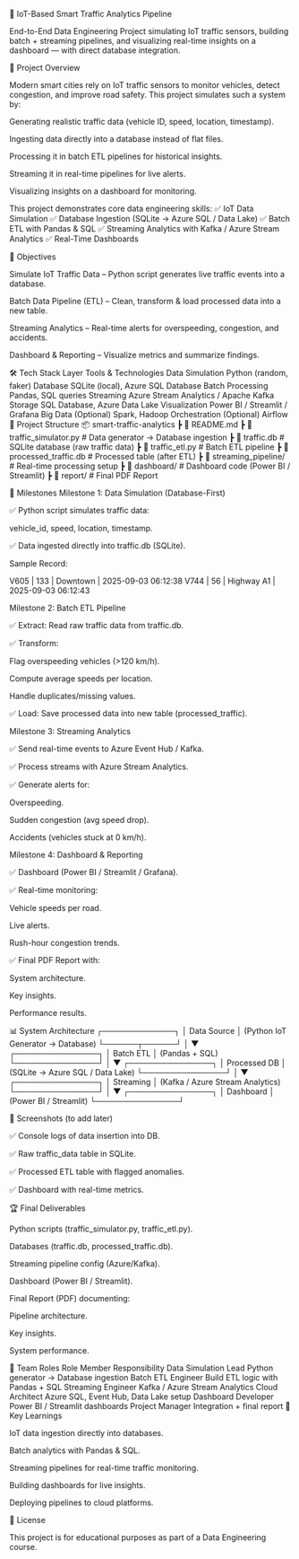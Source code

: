 🚦 IoT-Based Smart Traffic Analytics Pipeline

End-to-End Data Engineering Project simulating IoT traffic sensors, building batch + streaming pipelines, and visualizing real-time insights on a dashboard — with direct database integration.

📌 Project Overview

Modern smart cities rely on IoT traffic sensors to monitor vehicles, detect congestion, and improve road safety.
This project simulates such a system by:

Generating realistic traffic data (vehicle ID, speed, location, timestamp).

Ingesting data directly into a database instead of flat files.

Processing it in batch ETL pipelines for historical insights.

Streaming it in real-time pipelines for live alerts.

Visualizing insights on a dashboard for monitoring.

This project demonstrates core data engineering skills:
✅ IoT Data Simulation
✅ Database Ingestion (SQLite → Azure SQL / Data Lake)
✅ Batch ETL with Pandas & SQL
✅ Streaming Analytics with Kafka / Azure Stream Analytics
✅ Real-Time Dashboards

🎯 Objectives

Simulate IoT Traffic Data – Python script generates live traffic events into a database.

Batch Data Pipeline (ETL) – Clean, transform & load processed data into a new table.

Streaming Analytics – Real-time alerts for overspeeding, congestion, and accidents.

Dashboard & Reporting – Visualize metrics and summarize findings.

🛠️ Tech Stack
Layer	Tools & Technologies
Data Simulation	Python (random, faker)
Database	SQLite (local), Azure SQL Database
Batch Processing	Pandas, SQL queries
Streaming	Azure Stream Analytics / Apache Kafka
Storage	SQL Database, Azure Data Lake
Visualization	Power BI / Streamlit / Grafana
Big Data (Optional)	Spark, Hadoop
Orchestration (Optional)	Airflow
📂 Project Structure
📦 smart-traffic-analytics
 ┣ 📜 README.md
 ┣ 📜 traffic_simulator.py      # Data generator → Database ingestion
 ┣ 📜 traffic.db                # SQLite database (raw traffic data)
 ┣ 📜 traffic_etl.py            # Batch ETL pipeline
 ┣ 📜 processed_traffic.db      # Processed table (after ETL)
 ┣ 📜 streaming_pipeline/       # Real-time processing setup
 ┣ 📜 dashboard/                # Dashboard code (Power BI / Streamlit)
 ┣ 📜 report/                   # Final PDF Report

🚀 Milestones
Milestone 1: Data Simulation (Database-First)

✅ Python script simulates traffic data:

vehicle_id, speed, location, timestamp.

✅ Data ingested directly into traffic.db (SQLite).

Sample Record:

V605 | 133 | Downtown    | 2025-09-03 06:12:38
V744 | 56  | Highway A1  | 2025-09-03 06:12:43

Milestone 2: Batch ETL Pipeline

✅ Extract: Read raw traffic data from traffic.db.

✅ Transform:

Flag overspeeding vehicles (>120 km/h).

Compute average speeds per location.

Handle duplicates/missing values.

✅ Load: Save processed data into new table (processed_traffic).

Milestone 3: Streaming Analytics

✅ Send real-time events to Azure Event Hub / Kafka.

✅ Process streams with Azure Stream Analytics.

✅ Generate alerts for:

Overspeeding.

Sudden congestion (avg speed drop).

Accidents (vehicles stuck at 0 km/h).

Milestone 4: Dashboard & Reporting

✅ Dashboard (Power BI / Streamlit / Grafana).

✅ Real-time monitoring:

Vehicle speeds per road.

Live alerts.

Rush-hour congestion trends.

✅ Final PDF Report with:

System architecture.

Key insights.

Performance results.

📊 System Architecture
       ┌─────────────┐
       │ Data Source │  (Python IoT Generator → Database)
       └──────┬──────┘
              │
              ▼
     ┌───────────────┐
     │   Batch ETL   │ (Pandas + SQL)
     └───────────────┘
              │
              ▼
     ┌───────────────┐
     │ Processed DB  │ (SQLite → Azure SQL / Data Lake)
     └───────────────┘
              │
              ▼
     ┌───────────────┐
     │  Streaming    │ (Kafka / Azure Stream Analytics)
     └───────────────┘
              │
              ▼
     ┌───────────────┐
     │  Dashboard    │ (Power BI / Streamlit)
     └───────────────┘

📸 Screenshots (to add later)

✅ Console logs of data insertion into DB.

✅ Raw traffic_data table in SQLite.

✅ Processed ETL table with flagged anomalies.

✅ Dashboard with real-time metrics.

🏆 Final Deliverables

Python scripts (traffic_simulator.py, traffic_etl.py).

Databases (traffic.db, processed_traffic.db).

Streaming pipeline config (Azure/Kafka).

Dashboard (Power BI / Streamlit).

Final Report (PDF) documenting:

Pipeline architecture.

Key insights.

System performance.

👥 Team Roles
Role	Member Responsibility
Data Simulation Lead	Python generator → Database ingestion
Batch ETL Engineer	Build ETL logic with Pandas + SQL
Streaming Engineer	Kafka / Azure Stream Analytics
Cloud Architect	Azure SQL, Event Hub, Data Lake setup
Dashboard Developer	Power BI / Streamlit dashboards
Project Manager	Integration + final report
🌟 Key Learnings

IoT data ingestion directly into databases.

Batch analytics with Pandas & SQL.

Streaming pipelines for real-time traffic monitoring.

Building dashboards for live insights.

Deploying pipelines to cloud platforms.

📜 License

This project is for educational purposes as part of a Data Engineering course.